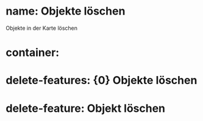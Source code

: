 ﻿# name: Objekte löschen

Objekte in der Karte löschen

# container:

# delete-features: {0} Objekte löschen
# delete-feature: Objekt löschen